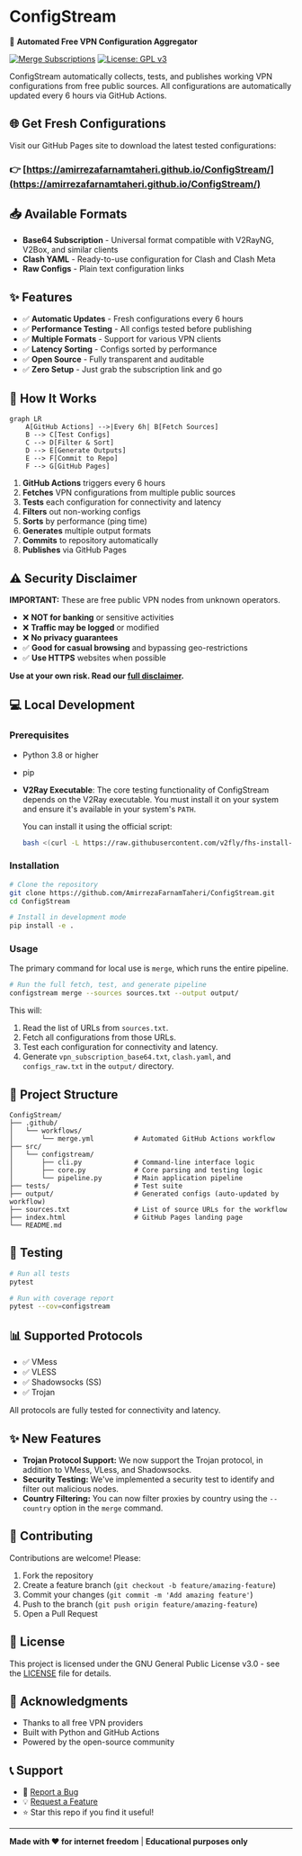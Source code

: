 # ConfigStream

🚀 **Automated Free VPN Configuration Aggregator**

[![Merge Subscriptions](https://github.com/AmirrezaFarnamTaheri/ConfigStream/actions/workflows/merge.yml/badge.svg)](https://github.com/AmirrezaFarnamTaheri/ConfigStream/actions/workflows/merge.yml)
[![License: GPL v3](https://img.shields.io/badge/License-GPLv3-blue.svg)](https://www.gnu.org/licenses/gpl-3.0)

ConfigStream automatically collects, tests, and publishes working VPN configurations from free public sources. All configurations are automatically updated every 6 hours via GitHub Actions.

## 🌐 Get Fresh Configurations

Visit our GitHub Pages site to download the latest tested configurations:

### **👉 [https://amirrezafarnamtaheri.github.io/ConfigStream/](https://amirrezafarnamtaheri.github.io/ConfigStream/)**

## 📥 Available Formats

- **Base64 Subscription** - Universal format compatible with V2RayNG, V2Box, and similar clients
- **Clash YAML** - Ready-to-use configuration for Clash and Clash Meta
- **Raw Configs** - Plain text configuration links

## ✨ Features

- ✅ **Automatic Updates** - Fresh configurations every 6 hours
- ✅ **Performance Testing** - All configs tested before publishing
- ✅ **Multiple Formats** - Support for various VPN clients
- ✅ **Latency Sorting** - Configs sorted by performance
- ✅ **Open Source** - Fully transparent and auditable
- ✅ **Zero Setup** - Just grab the subscription link and go

## 🔧 How It Works

```mermaid
graph LR
    A[GitHub Actions] -->|Every 6h| B[Fetch Sources]
    B --> C[Test Configs]
    C --> D[Filter & Sort]
    D --> E[Generate Outputs]
    E --> F[Commit to Repo]
    F --> G[GitHub Pages]
```

1. **GitHub Actions** triggers every 6 hours
2. **Fetches** VPN configurations from multiple public sources
3. **Tests** each configuration for connectivity and latency
4. **Filters** out non-working configs
5. **Sorts** by performance (ping time)
6. **Generates** multiple output formats
7. **Commits** to repository automatically
8. **Publishes** via GitHub Pages

## ⚠️ Security Disclaimer

**IMPORTANT:** These are free public VPN nodes from unknown operators.

- ❌ **NOT for banking** or sensitive activities
- ❌ **Traffic may be logged** or modified
- ❌ **No privacy guarantees**
- ✅ **Good for casual browsing** and bypassing geo-restrictions
- ✅ **Use HTTPS** websites when possible

**Use at your own risk. Read our [full disclaimer](docs/tutorial.md#-important-security--privacy-disclaimer).**

## 💻 Local Development

### Prerequisites

- Python 3.8 or higher
- pip
- **V2Ray Executable**: The core testing functionality of ConfigStream depends on the V2Ray executable. You must install it on your system and ensure it's available in your system's `PATH`.

  You can install it using the official script:
  ```bash
  bash <(curl -L https://raw.githubusercontent.com/v2fly/fhs-install-v2ray/master/install-release.sh)
  ```

### Installation

```bash
# Clone the repository
git clone https://github.com/AmirrezaFarnamTaheri/ConfigStream.git
cd ConfigStream

# Install in development mode
pip install -e .
```

### Usage

The primary command for local use is `merge`, which runs the entire pipeline.

```bash
# Run the full fetch, test, and generate pipeline
configstream merge --sources sources.txt --output output/
```

This will:
1.  Read the list of URLs from `sources.txt`.
2.  Fetch all configurations from those URLs.
3.  Test each configuration for connectivity and latency.
4.  Generate `vpn_subscription_base64.txt`, `clash.yaml`, and `configs_raw.txt` in the `output/` directory.

## 📁 Project Structure

```
ConfigStream/
├── .github/
│   └── workflows/
│       └── merge.yml          # Automated GitHub Actions workflow
├── src/
│   └── configstream/
│       ├── cli.py             # Command-line interface logic
│       ├── core.py            # Core parsing and testing logic
│       └── pipeline.py        # Main application pipeline
├── tests/                     # Test suite
├── output/                    # Generated configs (auto-updated by workflow)
├── sources.txt                # List of source URLs for the workflow
├── index.html                 # GitHub Pages landing page
└── README.md
```

## 🧪 Testing

```bash
# Run all tests
pytest

# Run with coverage report
pytest --cov=configstream
```

## 📊 Supported Protocols

- ✅ VMess
- ✅ VLESS
- ✅ Shadowsocks (SS)
- ✅ Trojan

All protocols are fully tested for connectivity and latency.

## ✨ New Features

- **Trojan Protocol Support:** We now support the Trojan protocol, in addition to VMess, VLess, and Shadowsocks.
- **Security Testing:** We've implemented a security test to identify and filter out malicious nodes.
- **Country Filtering:** You can now filter proxies by country using the `--country` option in the `merge` command.

## 🤝 Contributing

Contributions are welcome! Please:

1. Fork the repository
2. Create a feature branch (`git checkout -b feature/amazing-feature`)
3. Commit your changes (`git commit -m 'Add amazing feature'`)
4. Push to the branch (`git push origin feature/amazing-feature`)
5. Open a Pull Request

## 📝 License

This project is licensed under the GNU General Public License v3.0 - see the [LICENSE](LICENSE) file for details.

## 🙏 Acknowledgments

- Thanks to all free VPN providers
- Built with Python and GitHub Actions
- Powered by the open-source community

## 📞 Support

- 🐛 [Report a Bug](https://github.com/AmirrezaFarnamTaheri/ConfigStream/issues)
- 💡 [Request a Feature](https://github.com/AmirrezaFarnamTaheri/ConfigStream/issues)
- ⭐ Star this repo if you find it useful!

---

**Made with ❤️ for internet freedom** | **Educational purposes only**